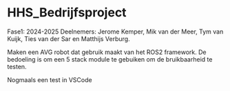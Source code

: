 # HHS_Bedrijfsproject

Fase1: 2024-2025
Deelnemers: Jerome Kemper, Mik van der Meer, Tym van Kuijk, Ties van der Sar en Matthijs Verburg.

Maken een AVG robot dat gebruik maakt van het ROS2 framework.
De bedoeling is om een 5 stack module te gebuiken om de bruikbaarheid te testen. 

Nogmaals een test in VSCode